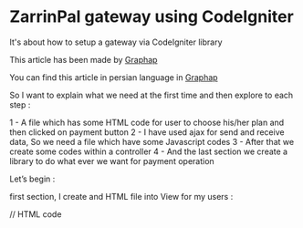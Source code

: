 # ZarrinPal gateway using CodeIgniter
It's about how to setup a gateway via CodeIgniter library

This article has been made by <a href="http://graphap.com">Graphap</a>

You can find this article in persian language in <a href="http://graphap.com">Graphap</a>

So I want to explain what we need at the first time and then explore to each step :

1 - A file which has some HTML code for user to choose his/her plan and then clicked on payment button
2 - I have used ajax for send and receive data, So we need a file which have some Javascript codes
3 - After that we create some codes within a controller
4 - And the last section we create a library to do what ever we want for payment operation

Let’s begin :

first section, I create and HTML file into View for my users :

// HTML code
